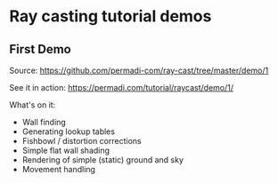 # Ray casting tutorial demos

## First Demo
Source: https://github.com/permadi-com/ray-cast/tree/master/demo/1

See it in action: https://permadi.com/tutorial/raycast/demo/1/

What's on it:
* Wall finding
* Generating lookup tables
* Fishbowl / distortion corrections
* Simple flat wall shading
* Rendering of simple (static) ground and sky
* Movement handling
